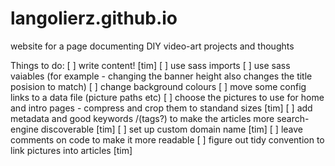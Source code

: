 # langolierz.github.io
website for a page documenting DIY video-art projects and thoughts

Things to do:
[ ] write content! [tim]
[ ] use sass imports
[ ] use sass vaiables (for example - changing the banner height also changes the title posision to match)
[ ] change background colours
[ ] move some config links to a data file (picture paths etc)
[ ] choose the pictures to use for home and intro pages - compress and crop them to standand sizes [tim]
[ ] add metadata and good keywords /(tags?) to make the articles more search-engine discoverable [tim]
[ ] set up custom domain name [tim]
[ ] leave comments on code to make it more readable
[ ] figure out tidy convention to link pictures into articles [tim]
